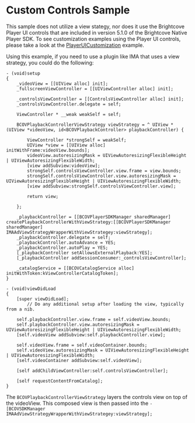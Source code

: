 Custom Controls Sample
=====================================

This sample does not utilize a view stategy, nor does it use the Brightcove Player UI controls that are included in version 5.1.0 of the Brightcove Native Player SDK. To see customization examples using the Player UI controls, please take a look at the [PlayerUICustomization](https://github.com/BrightcoveOS/ios-player-samples/tree/master/PlayerUI/PlayerUICustomization/objc) example.

Using this example, if you need to use a plugin like IMA that uses a view strategy, you could do the following:

```
- (void)setup
{
    _videoView = [[UIView alloc] init];
    _fullscreenViewController = [[UIViewController alloc] init];
    
    _controlsViewController = [[ControlsViewController alloc] init];
    _controlsViewController.delegate = self;

    ViewController * __weak weakSelf = self;

    BCOVPlaybackControllerViewStrategy viewStrategy = ^ UIView *(UIView *videoView, id<BCOVPlaybackController> playbackController) {

        ViewController *strongSelf = weakSelf;
        UIView *view = [[UIView alloc] initWithFrame:videoView.bounds];
        videoView.autoresizingMask = UIViewAutoresizingFlexibleHeight | UIViewAutoresizingFlexibleWidth;
        [view addSubview:videoView];
        strongSelf.controlsViewController.view.frame = view.bounds;
        strongSelf.controlsViewController.view.autoresizingMask = UIViewAutoresizingFlexibleHeight | UIViewAutoresizingFlexibleWidth;
        [view addSubview:strongSelf.controlsViewController.view];

        return view;
        
    };

    _playbackController = [[BCOVPlayerSDKManager sharedManager] createPlaybackControllerWithViewStrategy:[[BCOVPlayerSDKManager sharedManager] IMAAdViewStrategyWrapperWithViewStrategey:viewStrategy];
    _playbackController.delegate = self;
    _playbackController.autoAdvance = YES;
    _playbackController.autoPlay = YES;
    [_playbackController setAllowsExternalPlayback:YES];
    [_playbackController addSessionConsumer:_controlsViewController];

    _catalogService = [[BCOVCatalogService alloc] initWithToken:kViewControllerCatalogToken];
}

- (void)viewDidLoad
{
    [super viewDidLoad];
        // Do any additional setup after loading the view, typically from a nib.

    self.playbackController.view.frame = self.videoView.bounds;
    self.playbackController.view.autoresizingMask = UIViewAutoresizingFlexibleHeight | UIViewAutoresizingFlexibleWidth;
    [self.videoView addSubview:self.playbackController.view];

    self.videoView.frame = self.videoContainer.bounds;
    self.videoView.autoresizingMask = UIViewAutoresizingFlexibleHeight | UIViewAutoresizingFlexibleWidth;
    [self.videoContainer addSubview:self.videoView];

    [self addChildViewController:self.controlsViewController];

    [self requestContentFromCatalog];
}
```

The `BCOVPlaybackControllerViewStrategy` layers the controls view on top of the videoView. This composed view is then passed into the `-[BCOVSDKManager IMAAdViewStrategyWrapperWithViewStrategey:viewStrategy];`
